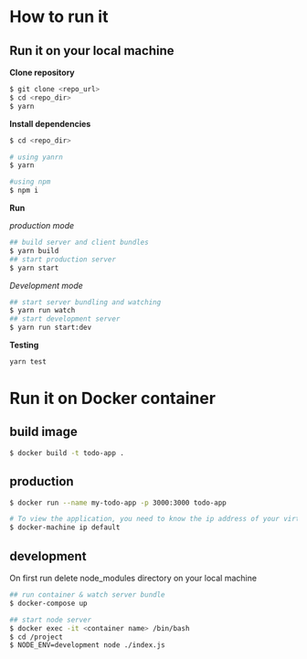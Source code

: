 # How to run it

## Run it on your local machine

**Clone repository**
```bash
$ git clone <repo_url>
$ cd <repo_dir>
$ yarn 
```

**Install dependencies**
```bash
$ cd <repo_dir>

# using yanrn
$ yarn 

#using npm
$ npm i
 ```
**Run**

*production mode* 
```bash
## build server and client bundles
$ yarn build
## start production server
$ yarn start 
```

*Development mode*
```bash
## start server bundling and watching
$ yarn run watch
## start development server
$ yarn run start:dev 
```

**Testing**
```bash
yarn test
```

# Run it on Docker container

## build image
```bash
$ docker build -t todo-app .
```

## production
```bash
$ docker run --name my-todo-app -p 3000:3000 todo-app

# To view the application, you need to know the ip address of your virtual machine
$ docker-machine ip default
```

## development
On first run delete node_modules directory on your local machine 

```bash
## run container & watch server bundle
$ docker-compose up

## start node server  
$ docker exec -it <container name> /bin/bash
$ cd /project
$ NODE_ENV=development node ./index.js
```